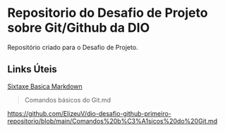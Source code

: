 # Repositorio do Desafio de Projeto sobre Git/Github da DIO
Repositório criado para o Desafio de Projeto.

## Links Úteis
[Sixtaxe Basica Markdown](https://www.markdownguide.org/basic-syntax/)


> Comandos básicos do Git.md

https://github.com/ElizeuV/dio-desafio-github-primeiro-repositorio/blob/main/Comandos%20b%C3%A1sicos%20do%20Git.md
